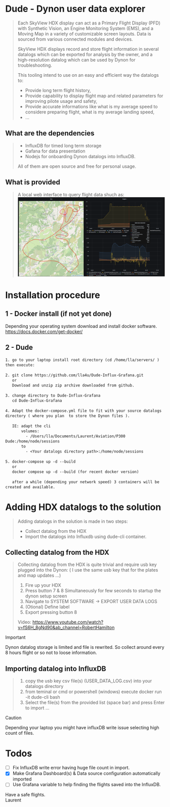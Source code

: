 # Dude - Dynon user data explorer

> Each SkyView HDX display can act as a Primary Flight Display (PFD) with Synthetic Vision, an
Engine Monitoring System (EMS), and a Moving Map in a variety of customizable screen
layouts. Data is sourced from various connected modules and devices.
>
> SkyView HDX displays record and store flight information in several datalogs which can be
exported for analysis by the owner, and a high-resolution datalog which can be used by Dynon
for troubleshooting. 
>
> This tooling intend to use on an easy and efficient way the datalogs to:  
>  - Provide long term flight history,
>  - Provide capability to display flight map and related parameters for improving pilote usage and safety,
>  - Provide accurate informations like what is my average speed to considere preparing flight, what is my average landing speed,
>  - ...

## What are the dependencies
> - InfluxDB for timed long term storage
> - Gafana for data presentation
> - Nodejs for onboarding Dynon datalogs into InfluxDB.
>
> All of them are open source and free for personal usage.

## What is provided
> A local web interface to query flight data shuch as:
![Screenshot of web interface.](https://github.com/lla4u/Dude-Influx-Grafana/blob/main/Screenshots/Screenshot_web_Interface.png)


# Installation procedure

## 1 - Docker install (if not yet done)
Depending your operating system download and install docker software.
https://docs.docker.com/get-docker/


## 2 - Dude
```
1. go to your laptop install root directory (cd /home/lla/servers/ ) then execute:

2. git clone https://github.com/lla4u/Dude-Influx-Grafana.git
   or
   Download and unzip zip archive downloaded from github.

3. change directory to Dude-Influx-Grafana
   cd Dude-Influx-Grafana

4. Adapt the docker-compose.yml file to fit with your source datalogs directory ( where you plan  to store the Dynon files ).  

   IE: adapt the cli  
       volumes:  
         - /Users/lla/Documents/Laurent/Aviation/P300 Dude:/home/node/sessions  
       to 
         - <Your datalogs directory path>:/home/node/sessions

5. docker-compose up -d --build
   or 
   docker compose up -d --build (for recent docker version)

   after a while (depending your network speed) 3 containers will be created and available.
```

# Adding HDX datalogs to the solution
> Adding datalogs in the solution is made in two steps:
> - Collect datalog from the HDX
> - Import the datalogs into Influxdb using dude-cli container.

## Collecting datalog from the HDX
> Collecting datalog from the HDX is quite trivial and require usb key plugged into the Dynon:
> ( I use the same usb key that for the plates and map updates ...)
> 1. Fire up your HDX
> 2. Press button 7 & 8 Simultaneously for few seconds to startup the dynon setup screen
> 3. Navigate to SYSTEM SOFTWARE -> EXPORT USER DATA LOGS 
> 4. (Otional) Define label
> 5. Export pressing button 8
> 
> Video: https://www.youtube.com/watch?v=fS6H_8gNd90&ab_channel=RobertHamilton

> [!IMPORTANT]
> Dynon datalog storage is limited and file is rewrited. So collect around every 8 hours flight or so not to loose information.

## Importing datalog into InfluxDB
> 1. copy the usb key csv file(s) (USER_DATA_LOG.csv) into your datalogs directory
> 2. from teminal or cmd or powershell (windows) execute docker run -it dude-cli bash
> 3. Select the file(s) from the provided list (space bar) and press Enter to import ...
  
> [!CAUTION]
> Depending your laptop you might have influxDB write issue selecting high count of files.  


# Todos
- [ ] Fix InfluxDB write error having huge file count in import. 
- [x] Make Grafana Dashboard(s) & Data source configuration automatically imported 
- [ ] Use Grafana variable to help finding the flights saved into the InfluxDB.

Have a safe flights.  
Laurent



